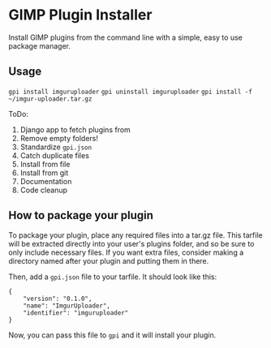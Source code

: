 # GIMP Plugin Installer

Install GIMP plugins from the command line with a simple, easy to use package
manager.

Usage
-----

``gpi install imguruploader``
``gpi uninstall imguruploader``
``gpi install -f ~/imgur-uploader.tar.gz``


ToDo:

1. Django app to fetch plugins from
2. Remove empty folders!
3. Standardize ``gpi.json``
4. Catch duplicate files
5. Install from file
6. Install from git
7. Documentation
8. Code cleanup

How to package your plugin
--------------------------

To package your plugin, place any required files into a tar.gz file. This
tarfile will be extracted directly into your user's plugins folder, and so be
sure to only include necessary files. If you want extra files, consider making
a directory named after your plugin and putting them in there.

Then, add a ``gpi.json`` file to your tarfile. It should look like this:

```
{
    "version": "0.1.0",
    "name": "ImgurUploader",
    "identifier": "imguruploader"
}
```

Now, you can pass this file to ``gpi`` and it will install your plugin.

